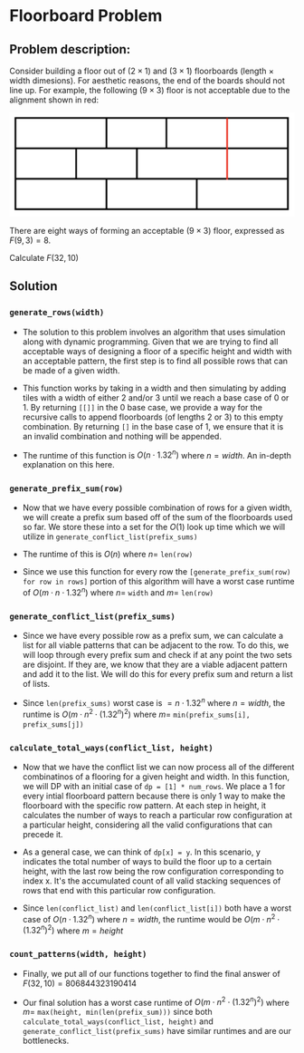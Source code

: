 # Floorboard Problem

## Problem description:
Consider building a floor out of $(2 \times 1)$ and $(3 \times 1)$ floorboards (length $\times$ width dimesions). For aesthetic reasons, the end of the boards should not line up. For example, the following $(9 \times 3)$ floor is not acceptable due to the alignment shown in red:

![Example Diagram](https://github.com/aostrowski108/floorboard-problem/blob/main/diagram.png)

There are eight ways of forming an acceptable $(9 \times 3)$ floor, expressed as $F(9,3) = 8$.

Calculate $F(32,10)$

## Solution

### ```generate_rows(width)```
+ The solution to this problem involves an algorithm that uses simulation along with dynamic programming. Given that we are trying to find all acceptable ways of designing a floor of a specific height and width with an acceptable pattern, the first step is to find all possible rows that can be made of a given width. 

+ This function works by taking in a width and then simulating by adding tiles with a width of either 2 and/or 3 until we reach a base case of 0 or 1. By returning ```[[]]``` in the 0 base case, we provide a way for the recursive calls to append floorboards (of lengths 2 or 3) to this empty combination. By returning ```[]``` in the base case of 1, we ensure that it is an invalid combination and nothing will be appended.

+ The runtime of this function is $O(n \cdot 1.32^n)$ where $n = width$. An in-depth explanation on this here.

### ```generate_prefix_sum(row)```
+ Now that we have every possible combination of rows for a given width, we will create a prefix sum based off of the sum of the floorboards used so far. We store these into a set for the $O(1)$ look up time which we will utilize in ```generate_conflict_list(prefix_sums)```

+ The runtime of this is $O(n)$ where $n =$ ```len(row)``` 

+ Since we use this function for every row the ```[generate_prefix_sum(row) for row in rows]``` portion of this algorithm will have a worst case runtime of $O(m \cdot n \cdot 1.32^n)$ where $n =$ ```width``` and $m =$ ```len(row)```

### ```generate_conflict_list(prefix_sums)```
+ Since we have every possible row as a prefix sum, we can calculate a list for all viable patterns that can be adjacent to the row. To do this, we will loop through every prefix sum and check if at any point the two sets are disjoint. If they are, we know that they are a viable adjacent pattern and add it to the list. We will do this for every prefix sum and return a list of lists.

+ Since ```len(prefix_sums)``` worst case is $=n \cdot 1.32^n$ where $n = width$, the runtime is $O(m \cdot n^2 \cdot (1.32^n)^2)$ where $m =$ ```min(prefix_sums[i], prefix_sums[j])```

### ```calculate_total_ways(conflict_list, height)```
+ Now that we have the conflict list we can now process all of the different combinatinos of a flooring for a given height and width. In this function, we will DP with an initial case of ```dp = [1] * num_rows```. We place a 1 for every intial floorboard pattern because there is only 1 way to make the floorboard with the specific row pattern. At each step in height, it calculates the number of ways to reach a particular row configuration at a particular height, considering all the valid configurations that can precede it.

+ As a general case, we can think of ```dp[x] = y```. In this scenario, y indicates the total number of ways to build the floor up to a certain height, with the last row being the row configuration corresponding to index x. It's the accumulated count of all valid stacking sequences of rows that end with this particular row configuration.

+ Since ```len(conflict_list)``` and ```len(conflict_list[i])``` both have a worst case of $O(n \cdot 1.32^n)$ where $n = width$, the runtime would be $O(m \cdot n^2 \cdot (1.32^n)^2)$ where $m = height$

### ```count_patterns(width, height)```
+ Finally, we put all of our functions together to find the final answer of $F(32,10) = 806844323190414$

+ Our final solution has a worst case runtime of $O(m \cdot n^2 \cdot (1.32^n)^2)$ where $m =$ ```max(height, min(len(prefix_sum)))``` since both ```calculate_total_ways(conflict_list, height)``` and ```generate_conflict_list(prefix_sums)``` have similar runtimes and are our bottlenecks.
